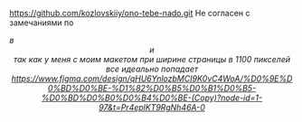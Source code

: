 https://github.com/kozlovskiiy/ono-tebe-nado.git
Не согласен с замечаниями по <address> в <header> и <footer> так как у меня с моим макетом при ширине страницы в 1100 пикселей все идеально попадает
https://www.figma.com/design/qHU6YnlozbMCI9K0vC4WoA/%D0%9E%D0%BD%D0%BE-%D1%82%D0%B5%D0%B1%D0%B5-%D0%BD%D0%B0%D0%B4%D0%BE-(Copy)?node-id=1-97&t=Pr4eplKT9RgNh46A-0